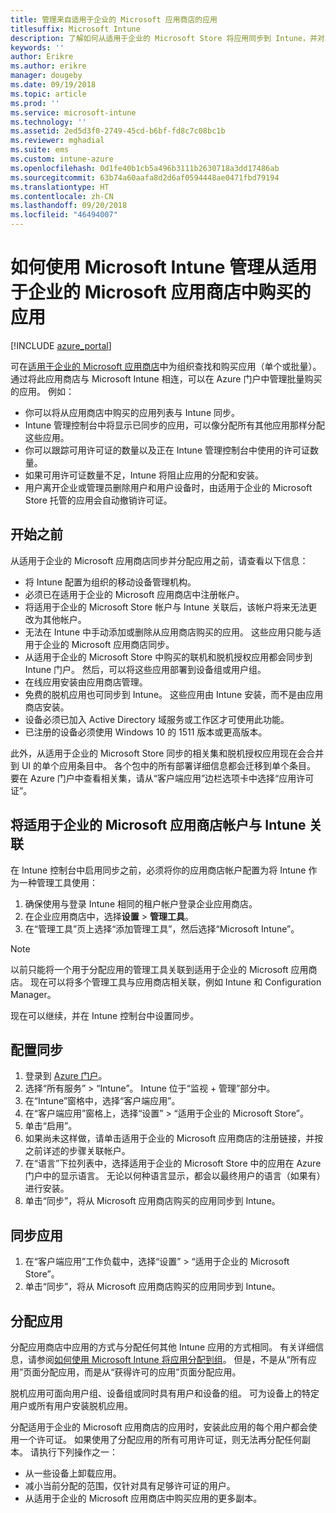 ```yaml
---
title: 管理来自适用于企业的 Microsoft 应用商店的应用
titlesuffix: Microsoft Intune
description: 了解如何从适用于企业的 Microsoft Store 将应用同步到 Intune，并对其进行分配和跟踪。
keywords: ''
author: Erikre
ms.author: erikre
manager: dougeby
ms.date: 09/19/2018
ms.topic: article
ms.prod: ''
ms.service: microsoft-intune
ms.technology: ''
ms.assetid: 2ed5d3f0-2749-45cd-b6bf-fd8c7c08bc1b
ms.reviewer: mghadial
ms.suite: ems
ms.custom: intune-azure
ms.openlocfilehash: 0d1fe40b1cb5a496b3111b2630718a3dd17486ab
ms.sourcegitcommit: 63b74a60aafa8d2d6af0594448ae0471fbd79194
ms.translationtype: HT
ms.contentlocale: zh-CN
ms.lasthandoff: 09/20/2018
ms.locfileid: "46494007"
---
```

# <a name="how-to-manage-apps-you-purchased-from-the-microsoft-store-for-business-with-microsoft-intune"></a>如何使用 Microsoft Intune 管理从适用于企业的 Microsoft 应用商店中购买的应用

[!INCLUDE [azure_portal](./includes/azure_portal.md)]

可在[适用于企业的 Microsoft 应用商店](https://www.microsoft.com/business-store)中为组织查找和购买应用（单个或批量）。 通过将此应用商店与 Microsoft Intune 相连，可以在 Azure 门户中管理批量购买的应用。 例如：
* 你可以将从应用商店中购买的应用列表与 Intune 同步。
* Intune 管理控制台中将显示已同步的应用，可以像分配所有其他应用那样分配这些应用。
* 你可以跟踪可用许可证的数量以及正在 Intune 管理控制台中使用的许可证数量。
* 如果可用许可证数量不足，Intune 将阻止应用的分配和安装。
* 用户离开企业或管理员删除用户和用户设备时，由适用于企业的 Microsoft Store 托管的应用会自动撤销许可证。

## <a name="before-you-start"></a>开始之前

从适用于企业的 Microsoft 应用商店同步并分配应用之前，请查看以下信息：

- 将 Intune 配置为组织的移动设备管理机构。
- 必须已在适用于企业的 Microsoft 应用商店中注册帐户。
- 将适用于企业的 Microsoft Store 帐户与 Intune 关联后，该帐户将来无法更改为其他帐户。
- 无法在 Intune 中手动添加或删除从应用商店购买的应用。 这些应用只能与适用于企业的 Microsoft 应用商店同步。
- 从适用于企业的 Microsoft Store 中购买的联机和脱机授权应用都会同步到 Intune 门户。 然后，可以将这些应用部署到设备组或用户组。 
- 在线应用安装由应用商店管理。
- 免费的脱机应用也可同步到 Intune。 这些应用由 Intune 安装，而不是由应用商店安装。
- 设备必须已加入 Active Directory 域服务或工作区才可使用此功能。
- 已注册的设备必须使用 Windows 10 的 1511 版本或更高版本。

此外，从适用于企业的 Microsoft Store 同步的相关集和脱机授权应用现在会合并到 UI 的单个应用条目中。 各个包中的所有部署详细信息都会迁移到单个条目。 要在 Azure 门户中查看相关集，请从“客户端应用”边栏选项卡中选择“应用许可证”。

## <a name="associate-your-microsoft-store-for-business-account-with-intune"></a>将适用于企业的 Microsoft 应用商店帐户与 Intune 关联
在 Intune 控制台中启用同步之前，必须将你的应用商店帐户配置为将 Intune 作为一种管理工具使用：
1. 确保使用与登录 Intune 相同的租户帐户登录企业应用商店。
2. 在企业应用商店中，选择**设置** > **管理工具**。
3. 在“管理工具”页上选择“添加管理工具”，然后选择“Microsoft Intune”。

> [!NOTE]
> 以前只能将一个用于分配应用的管理工具关联到适用于企业的 Microsoft 应用商店。 现在可以将多个管理工具与应用商店相关联，例如 Intune 和 Configuration Manager。

现在可以继续，并在 Intune 控制台中设置同步。

## <a name="configure-synchronization"></a>配置同步

1. 登录到 [Azure 门户](https://portal.azure.com)。
2. 选择“所有服务” > “Intune”。 Intune 位于“监视 + 管理”部分中。
3. 在“Intune”窗格中，选择“客户端应用”。
1. 在“客户端应用”窗格上，选择“设置” > “适用于企业的 Microsoft Store”。
2. 单击“启用”。
3. 如果尚未这样做，请单击适用于企业的 Microsoft 应用商店的注册链接，并按之前详述的步骤关联帐户。
5. 在“语言”下拉列表中，选择适用于企业的 Microsoft Store 中的应用在 Azure 门户中的显示语言。 无论以何种语言显示，都会以最终用户的语言（如果有）进行安装。
6. 单击“同步”，将从 Microsoft 应用商店购买的应用同步到 Intune。

## <a name="synchronize-apps"></a>同步应用

1. 在“客户端应用”工作负载中，选择“设置” > “适用于企业的 Microsoft Store”。
2. 单击“同步”，将从 Microsoft 应用商店购买的应用同步到 Intune。

## <a name="assign-apps"></a>分配应用

分配应用商店中应用的方式与分配任何其他 Intune 应用的方式相同。 有关详细信息，请参阅[如何使用 Microsoft Intune 将应用分配到组](apps-deploy.md)。 但是，不是从“所有应用”页面分配应用，而是从“获得许可的应用”页面分配应用。

脱机应用可面向用户组、设备组或同时具有用户和设备的组。
可为设备上的特定用户或所有用户安装脱机应用。 


分配适用于企业的 Microsoft 应用商店的应用时，安装此应用的每个用户都会使用一个许可证。 如果使用了分配应用的所有可用许可证，则无法再分配任何副本。 请执行下列操作之一：
* 从一些设备上卸载应用。
* 减小当前分配的范围，仅针对具有足够许可证的用户。
* 从适用于企业的 Microsoft 应用商店中购买应用的更多副本。


